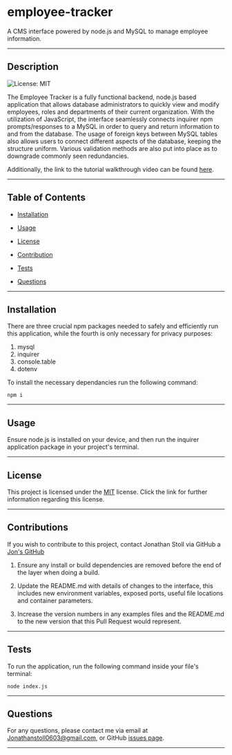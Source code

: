# employee-tracker
A CMS interface powered by node.js and MySQL to manage employee information.

---
    
## Description
    
![License: MIT](https://img.shields.io/badge/License-MIT-yellow.svg)

The Employee Tracker is a fully functional backend, node.js based application that allows database administrators to quickly view and modify employees, roles and departments of their current organization. With the utilization of JavaScript, the interface seamlessly connects inquirer npm prompts/responses to a MySQL in order to query and return information to and from the database. The usage of foreign keys between MySQL tables also allows users to connect different aspects of the database, keeping the structure uniform. Various validation methods are also put into place as to downgrade commonly seen redundancies.

Additionally, the link to the tutorial walkthrough video can be found [here](https://youtu.be/cnORP-ljIhI). 

---
    
## Table of Contents
    
* [Installation](#installation)
    
* [Usage](#usage)
    
* [License](#license)
    
* [Contribution](#contribution)
    
* [Tests](#tests)
    
* [Questions](#questions)
    
---
    
## Installation

There are three crucial npm packages needed to safely and efficiently run this application, while the fourth is only necessary for privacy purposes: 

1. mysql
2. inquirer 
3. console.table
4. dotenv

To install the necessary dependancies run the following command:
    
```
npm i
```

---
    
## Usage
    
Ensure node.js is installed on your device, and then run the inquirer application package in your project's terminal.

---
    
## License

This project is licensed under the [MIT](https://opensource.org/licenses/MIT) license. Click the link for further information regarding this license. 

---

## Contributions
    
If you wish to contribute to this project, contact Jonathan Stoll via GitHub a [Jon's GitHub](https://github.com/jonathanstoll0603)

1. Ensure any install or build dependencies are removed before the end of the layer when doing a build.

2. Update the README.md with details of changes to the interface, this includes new environment variables, exposed ports, useful file locations and container parameters.

3. Increase the version numbers in any examples files and the README.md to the new version that this Pull Request would represent. 

---
    
## Tests
    
To run the application, run the following command inside your file's terminal:
    
```
node index.js
```
    
---
    
## Questions
    
For any questions, please contact me via email at Jonathanstoll0603@gmail.com, or GitHub [issues page](https://github.com/jonathanstoll0603/readme-generator/issues).
    
---   
